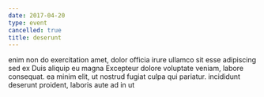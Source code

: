 ```yaml
---
date: 2017-04-20
type: event
cancelled: true
title: deserunt
---
```

enim non do exercitation amet, dolor officia irure ullamco sit esse adipiscing sed ex Duis aliquip eu magna Excepteur dolore voluptate veniam, labore consequat. ea minim elit, ut nostrud fugiat culpa qui pariatur. incididunt deserunt proident, laboris aute ad in ut